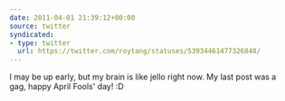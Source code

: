 ```yaml
---
date: 2011-04-01 21:39:12+00:00
source: twitter
syndicated:
- type: twitter
  url: https://twitter.com/roytang/statuses/53934461477326848/
---
```


I may be up early, but my brain is like jello right now. My last post was a gag, happy April Fools' day! :D